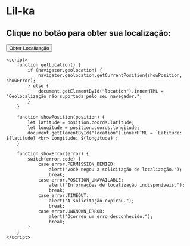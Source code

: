 # Lil-ka
<!DOCTYPE html>
<html lang="pt">
<head>
    <meta charset="UTF-8">
    <meta name="viewport" content="width=device-width, initial-scale=1.0">
    <title>Obter Localização</title>
</head>
<body>
    <h2>Clique no botão para obter sua localização:</h2>
    <button onclick="getLocation()">Obter Localização</button>
    <p id="location"></p>

    <script>
        function getLocation() {
            if (navigator.geolocation) {
                navigator.geolocation.getCurrentPosition(showPosition, showError);
            } else {
                document.getElementById("location").innerHTML = "Geolocalização não suportada pelo seu navegador.";
            }
        }

        function showPosition(position) {
            let latitude = position.coords.latitude;
            let longitude = position.coords.longitude;
            document.getElementById("location").innerHTML = `Latitude: ${latitude} <br> Longitude: ${longitude}`;
        }

        function showError(error) {
            switch(error.code) {
                case error.PERMISSION_DENIED:
                    alert("Você negou a solicitação de localização.");
                    break;
                case error.POSITION_UNAVAILABLE:
                    alert("Informações de localização indisponíveis.");
                    break;
                case error.TIMEOUT:
                    alert("A solicitação expirou.");
                    break;
                case error.UNKNOWN_ERROR:
                    alert("Ocorreu um erro desconhecido.");
                    break;
            }
        }
    </script>
</body>
</html>
